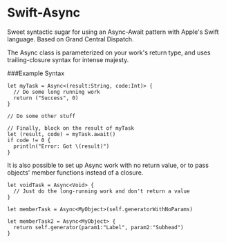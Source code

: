 Swift-Async
===========

Sweet syntactic sugar for using an Async-Await pattern with Apple's Swift language. Based on Grand Central Dispatch.

The Async class is parameterized on your work's return type, and uses trailing-closure syntax for intense majesty.

###Example Syntax
```
let myTask = Async<(result:String, code:Int)> {
  // Do some long running work
  return ("Success", 0)
}

// Do some other stuff

// Finally, block on the result of myTask
let (result, code) = myTask.await()
if code != 0 {
  println("Error: Got \(result)")
}
```

It is also possible to set up Async work with no return value, or to pass objects' member functions instead of a closure.

```
let voidTask = Async<Void> {
  // Just do the long-running work and don't return a value
}

let memberTask = Async<MyObject>(self.generatorWithNoParams)

let memberTask2 = Async<MyObject> {
  return self.generator(param1:"Label", param2:"Subhead")
}
```
